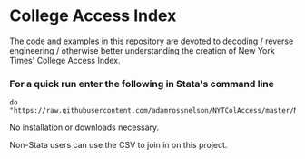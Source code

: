 # College Access Index

The code and examples in this repository are devoted to decoding / reverse engineering / otherwise better understanding the creation of New York Times' College Access Index.

### For a quick run enter the following in Stata's command line

```
do "https://raw.githubusercontent.com/adamrossnelson/NYTColAccess/master/NYTAccessDemo.do"

```
No installation or downloads necessary.

Non-Stata users can use the CSV to join in on this project.